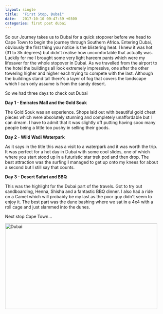 ```yaml
---
layout: single
title:  "First Stop, Dubai"
date:   2017-10-10 09:47:59 +0300
categories: first post dubai
---
```


So our Journey takes us to Dubai for a quick stopover before we head to Cape Town to begin the journey through Southern Africa. 
Entering Dubai, obviously the first thing you notice is the blistering heat. I knew it was hot (31 to 35 degrees) but didn't realise how uncomfortable that actually was. Luckily for me I brought some very light hareem pants which were my lifesaver for the whole stopover in Dubai. 
As we travelled from the airport to the hotel the buildings all look extremely impressive, one after the other towering higher and higher each trying to compete with the last. Although the buildings stand tall there's a layer of fog that covers the landscape which I can only assume is from the sandy desert.

So we had three days to check out Dubai

<b>Day 1 - Emirates Mall and the Gold Souk</b>

The Gold Souk was an experience. Shops laid out with beautiful gold chest pieces which were absolutely stunning and completely unaffordable but I can dream. I have to admit that it was slightly off putting having sooo many people being a little too pushy in selling their goods.

<b>Day 2 - Wild Wadi Waterpark</b>

As it says in the title this was a visit to a waterpark and it was worth the trip. It was perfect for a hot day in Dubai with some cool slides, one of which where you start stood up in a futuristic star trek pod and then drop. The best attraction was the surfing I managed to get up onto my knees for about a second but I still say that counts.                                                                                        

<b>Day 3 - Desert Safari and BBQ</b>

This was the highlight for the Dubai part of the travels. Got to try out sandboarding, Henna, Shisha and a fantastic BBQ dinner. I also had a ride on a Camel which will probably be my last as the poor guy didn't seem to enjoy it. The best part was the dune bashing where we sat in a 4x4 with a roll cage and just slammed into the dunes. 

Next stop Cape Town...

<a data-flickr-embed="true"  href="https://www.flickr.com/photos/141696511@N06/albums/72157667336988669" title="Dubai"><img src="https://farm5.staticflickr.com/4573/38277104384_ff9e542493.jpg" width="500" height="281" alt="Dubai"></a><script async src="//embedr.flickr.com/assets/client-code.js" charset="utf-8"></script>

